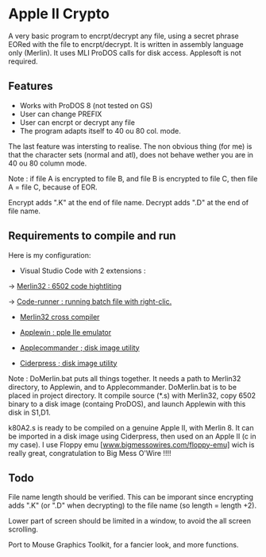 # Apple II Crypto

A very basic program to encrpt/decrypt any file, using a secret phrase EORed with the file to encrpt/decrypt.
It is written in assembly language only (Merlin). It uses MLI ProDOS calls for disk access.
Applesoft is not required.

## Features

* Works with ProDOS 8 (not tested on GS)
* User can change PREFIX
* User can encrpt or decrypt any file
* The program adapts itself to 40 ou 80 col. mode.

The last feature was intersting to realise. The non obvious thing (for me) is that the character sets (normal and atl), does not behave wether you are in 40 ou 80 column mode.

Note : if file A is encrypted to file B, and file B is encrypted to file C, then file A = file C, because of EOR.

Encrypt adds ".K" at the end of file name.
Decrypt adds ".D" at the end of file name.

## Requirements to compile and run

Here is my configuration:

* Visual Studio Code with 2 extensions :

-> [Merlin32 : 6502 code hightliting](marketplace.visualstudio.com/items?itemName=olivier-guinart.merlin32)

-> [Code-runner :  running batch file with right-clic.](marketplace.visualstudio.com/items?itemName=formulahendry.code-runner)

* [Merlin32 cross compiler](brutaldeluxe.fr/products/crossdevtools/merlin)

* [Applewin : pple IIe emulator](github.com/AppleWin/AppleWin)

* [Applecommander ; disk image utility](applecommander.sourceforge.net)

* [Ciderpress ; disk image utility](a2ciderpress.com)

Note :
DoMerlin.bat puts all things together. It needs a path to Merlin32 directory, to Applewin, and to Applecommander.
DoMerlin.bat is to be placed in project directory.
It compile source (*.s) with Merlin32, copy 6502 binary to a disk image (containg ProDOS), and launch Applewin with this disk in S1,D1.

k80A2.s is ready to be compiled on a genuine Apple II, with Merlin 8.
It can be imported in a disk image using Ciderpress, then used on an Apple II (c in my case).
I use Floppy emu [www.bigmessowires.com/floppy-emu] wich is really great, congratulation to Big Mess O'Wire !!!!

## Todo

File name length should be verified. This can be imporant since encrypting adds ".K" (or ".D" when decrypting) to the file name (so length = length +2).

Lower part of screen should be limited in a window, to avoid the all screen scrolling.

Port to Mouse Graphics Toolkit, for a fancier look, and more functions.
